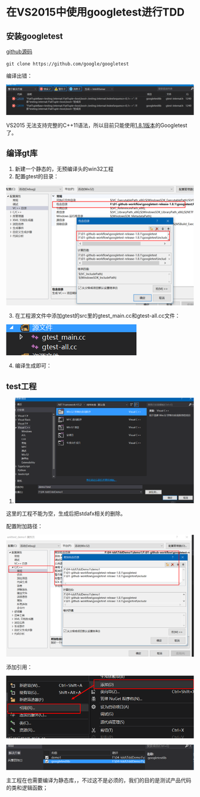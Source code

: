 # 在VS2015中使用googletest进行TDD

## 安装googletest

[github源码](https://github.com/google/googletest)

`git clone https://github.com/google/googletest`

编译出错：



![1563634663600](.\assets\1563634663600.png)

VS2015 无法支持完整的C++11语法，所以目前只能使用[1.8.1版本](https://codeload.github.com/google/googletest/zip/release-1.8.1)的Googletest了。

## 编译gt库

1. 新建一个静态的，无预编译头的win32工程
2. 配置gtest的目录：

![1563634842492](.\assets\1563634842492.png)

3. 在工程源文件中添加gtest的src里的gtest_main.cc和gtest-all.cc文件：

![1563634881706](.\assets\1563634881706.png)

4. 编译生成即可：

## test工程

1. ![1563635247866](.\assets\1563635247866.png)

这里的工程不能为空，生成后把stdafx相关的删除。

配置附加路径：

![1563636550559](./assets/1563636550559.png)



添加引用：

![1563635869624](./assets/1563635869624.png)

![1563635923843](./assets/1563635923843.png)



主工程在也需要编译为静态库，，不过这不是必须的，我们的目的是测试产品代码的类和逻辑函数；

